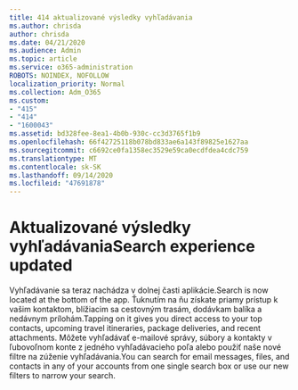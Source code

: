 ```yaml
---
title: 414 aktualizované výsledky vyhľadávania
ms.author: chrisda
author: chrisda
ms.date: 04/21/2020
ms.audience: Admin
ms.topic: article
ms.service: o365-administration
ROBOTS: NOINDEX, NOFOLLOW
localization_priority: Normal
ms.collection: Adm_O365
ms.custom:
- "415"
- "414"
- "1600043"
ms.assetid: bd328fee-8ea1-4b0b-930c-cc3d3765f1b9
ms.openlocfilehash: 66f42725118b078bd833ae6a143f89825e1627aa
ms.sourcegitcommit: c6692ce0fa1358ec3529e59ca0ecdfdea4cdc759
ms.translationtype: MT
ms.contentlocale: sk-SK
ms.lasthandoff: 09/14/2020
ms.locfileid: "47691878"
---
```

# <a name="search-experience-updated"></a><span data-ttu-id="bbc9f-102">Aktualizované výsledky vyhľadávania</span><span class="sxs-lookup"><span data-stu-id="bbc9f-102">Search experience updated</span></span>

<span data-ttu-id="bbc9f-103">Vyhľadávanie sa teraz nachádza v dolnej časti aplikácie.</span><span class="sxs-lookup"><span data-stu-id="bbc9f-103">Search is now located at the bottom of the app.</span></span> <span data-ttu-id="bbc9f-104">Ťuknutím na ňu získate priamy prístup k vašim kontaktom, blížiacim sa cestovným trasám, dodávkam balíka a nedávnym prílohám.</span><span class="sxs-lookup"><span data-stu-id="bbc9f-104">Tapping on it gives you direct access to your top contacts, upcoming travel itineraries, package deliveries, and recent attachments.</span></span> <span data-ttu-id="bbc9f-105">Môžete vyhľadávať e-mailové správy, súbory a kontakty v ľubovoľnom konte z jedného vyhľadávacieho poľa alebo použiť naše nové filtre na zúženie vyhľadávania.</span><span class="sxs-lookup"><span data-stu-id="bbc9f-105">You can search for email messages, files, and contacts in any of your accounts from one single search box or use our new filters to narrow your search.</span></span>
